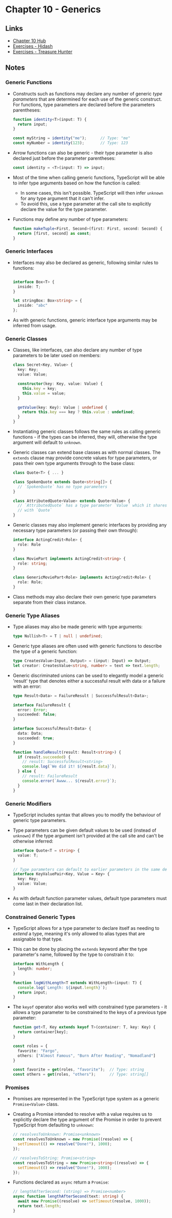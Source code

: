 # Chapter 10 - Generics

## Links

- [Chapter 10 Hub][ref-chapter10-hub]
- [Exercises - Hidash][ref-chapter10-exercises-hidash]
- [Exercises - Treasure Hunter][ref-chapter10-exercises-treasure-hunter]


## Notes

### Generic Functions

- Constructs such as functions may declare any number of generic _type
  parameters_ that are determined for each use of the generic construct.
  For functions, type parameters are declared before the parameters
  parentheses:

    ```typescript
    function identity<T>(input: T) {
      return input;
    }

    const myString = identity("me");      // Type: "me"
    const myNumber = identity(123);       // Type: 123
    ```

- Arrow functions can also be generic - their type parameter is also
  declared just before the parameter parentheses:

    ```typescript
    const identity = <T>(input: T) => input;
    ```

- Most of the time when calling generic functions, TypeScript will be able
  to infer type arguments based on how the function is called:
    - In some cases, this isn't possible.  TypeScript will then infer
      `unknown` for any type argument that it can't infer.
    - To avoid this, use a type parameter at the call site to explicitly
      declare the value for the type parameter.

- Functions may define any number of type parameters:

    ```typescript
    function makeTuple<First, Second>(first: First, second: Second) {
      return [first, second] as const;
    }
    ```


### Generic Interfaces

- Interfaces may also be declared as generic, following similar rules to
  functions:

    ```typescript

    interface Box<T> {
      inside: T;
    }

    let stringBox: Box<string> = {
      inside: "abc"
    };
    ```

- As with generic functions, generic interface type arguments may be
  inferred from usage.


### Generic Classes

- Classes, like interfaces, can also declare any number of type parameters
  to be later used on members:

    ```typescript
    class Secret<Key, Value> {
      key: Key;
      value: Value;

      constructor(key: Key, value: Value) {
        this.key = key;
        this.value = value;
      }

      getValue(key: Key): Value | undefined {
        return this.key === key ? this.value : undefined;
      }
    }
    ```

- Instantiating generic classes follows the same rules as calling generic
  functions - if the types can be inferred, they will, otherwise the type
  argument will default to `unknown`.

- Generic classes can extend base classes as with normal classes.  The
  `extends` clause may provide concrete values for type parameters, or pass
  their own type arguments through to the base class:

    ```typescript
    class Quote<T> { ... }

    class SpokenQuote extends Quote<string[]> {
      // `SpokenQuote` has no type parameters
    }

    class AttributedQuote<Value> extends Quote<Value> {
      // `AttributedQuote` has a type parameter `Value` which it shares
      // with `Quote`
    }
    ```

- Generic classes may also implement generic interfaces by providing any
  necessary type parameters (or passing their own through):

    ```typescript
    interface ActingCredit<Role> {
      role: Role
    }

    class MoviePart implements ActingCredit<string> {
      role: string;
    }

    class GenericMoviePart<Role> implements ActingCredit<Role> {
      role: Role;
    }
    ```

- Class methods may also declare their own generic type parameters separate
  from their class instance.


### Generic Type Aliases

- Type aliases may also be made generic with type arguments:

    ```typescript
    type Nullish<T> = T | null | undefined;
    ```

- Generic type aliases are often used with generic functions to describe the
  type of a generic function:

    ```typescript
    type CreatesValue<Input, Output> = (input: Input) => Output;
    let creator: CreatesValue<string, number> = text => text.length;
    ```

- Generic discriminated unions can be used to elegantly model a generic
  'result' type that denotes either a successful result with data or a
  failure with an error:

    ```typescript
    type Result<Data> = FailureResult | SuccessfulResult<Data>;

    interface FailureResult {
      error: Error;
      succeeded: false;
    }

    interface SuccessfulResult<Data> {
      data: Data;
      succeeded: true;
    }

    function handleResult(result: Result<string>) {
      if (result.succeeded) {
        // result: SuccessfulResult<string>
        console.log(`We did it! ${result.data}`);
      } else {
        // result: FailureResult
        console.error(`Awww... ${result.error}`);
      }
    }
    ```


### Generic Modifiers

- TypeScript includes syntax that allows you to modify the behaviour of
  generic type parameters.

- Type parameters can be given default values to be used (instead of
  `unknown`) if the type argument isn't provided at the call site and can't
  be otherwise inferred:

    ```typescript
    interface Quote<T = string> {
      value: T;
    }

    // Type parameters can default to earlier parameters in the same declaration
    interface KeyValuePair<Key, Value = Key> {
      key: Key;
      value: Value;
    }
    ```

- As with default function parameter values, default type parameters must
  come last in their declaration list.


### Constrained Generic Types

- TypeScript allows for a type parameter to declare itself as needing to
  _extend_ a type, meaning it's only allowed to alias types that are
  assignable to that type.

- This can be done by placing the `extends` keyword after the type
  parameter's name, followed by the type to constrain it to:

    ```typescript
    interface WithLength {
      length: number;
    }

    function logWithLength<T extends WithLength>(input: T) {
      console.log(`Length: ${input.length}`);
      return input;
    }
    ```

- The `keyof` operator also works well with constrained type parameters - it
  allows a type parameter to be constrained to the keys of a previous type
  parameter:

    ```typescript
    function get<T, Key extends keyof T>(container: T, key: Key) {
      return container[key];
    }

    const roles = {
      favorite: "Fargo",
      others: ["Almost Famous", "Burn After Reading", "Nomadland"]
    }

    const favorite = get(roles, "favorite");  // Type: string
    const others = get(roles, "others");      // Type: string[]
    ```


### Promises

- Promises are represented in the TypeScript type system as a generic
  `Promise<Value>` class.

- Creating a Promise intended to resolve with a value requires us to
  explicitly declare the type argument of the Promise in order to prevent
  TypeScript from defaulting to `unknown`:

    ```typescript
    // resolvesToUnknown: Promise<unknown>
    const resolvesToUnknown = new Promise((resolve) => {
      setTimeout(() => resolve("Done!"), 1000);
    });

    // resolvesToString: Promise<string>
    const resolvesToString = new Promise<string>((resolve) => {
      setTimeout(() => resolve("Done!"), 1000);
    });
    ```

- Functions declared as `async` return a `Promise`:

    ```typescript
    // lengthAfterSecond: (string) => Promise<number>
    async function lengthAfterSecond(text: string) {
      await new Promise((resolve) => setTimeout(resolve, 1000));
      return text.length;
    }
    ```


<!-- References -->

[ref-chapter10-hub]: https://www.learningtypescript.com/generics/
[ref-chapter10-exercises-hidash]: https://www.learningtypescript.com/generics/hidash/
[ref-chapter10-exercises-treasure-hunter]: https://www.learningtypescript.com/generics/treasure-hunter/
